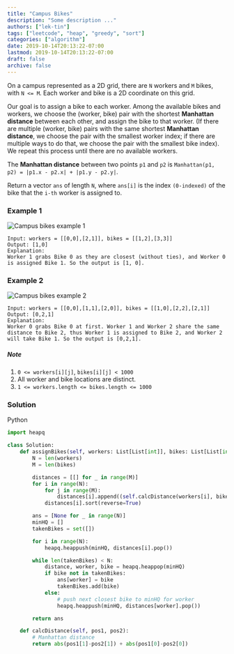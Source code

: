 ```yaml
---
title: "Campus Bikes"
description: "Some description ..."
authors: ["lek-tin"]
tags: ["leetcode", "heap", "greedy", "sort"]
categories: ["algorithm"]
date: 2019-10-14T20:13:22-07:00
lastmod: 2019-10-14T20:13:22-07:00
draft: false
archive: false
---
```

On a campus represented as a 2D grid, there are `N` workers and `M` bikes, with `N <= M`. Each worker and bike is a 2D coordinate on this grid.  

Our goal is to assign a bike to each worker. Among the available bikes and workers, we choose the (worker, bike) pair with the shortest **Manhattan distance** between each other, and assign the bike to that worker. (If there are multiple (worker, bike) pairs with the same shortest **Manhattan distance**, we choose the pair with the smallest worker index; if there are multiple ways to do that, we choose the pair with the smallest bike index). We repeat this process until there are no available workers.  

The **Manhattan distance** between two points `p1` and `p2` is `Manhattan(p1, p2) = |p1.x - p2.x| + |p1.y - p2.y|`.  

Return a vector `ans` of length `N`, where `ans[i]` is the index `(0-indexed)` of the bike that the `i-th` worker is assigned to.  

### Example 1

![Campus bikes example 1](/img/post/campus-bikes-exmaple-1.png)
```
Input: workers = [[0,0],[2,1]], bikes = [[1,2],[3,3]]
Output: [1,0]
Explanation: 
Worker 1 grabs Bike 0 as they are closest (without ties), and Worker 0 is assigned Bike 1. So the output is [1, 0].
```

### Example 2

![Campus bikes example 2](/img/post/campus-bikes-exmaple-2.png)
```
Input: workers = [[0,0],[1,1],[2,0]], bikes = [[1,0],[2,2],[2,1]]
Output: [0,2,1]
Explanation: 
Worker 0 grabs Bike 0 at first. Worker 1 and Worker 2 share the same distance to Bike 2, thus Worker 1 is assigned to Bike 2, and Worker 2 will take Bike 1. So the output is [0,2,1].
```

##### Note

1. `0 <= workers[i][j]`, `bikes[i][j] < 1000`
2. All worker and bike locations are distinct.
3. `1 <= workers.length <= bikes.length <= 1000`


### Solution

Python
```python
import heapq

class Solution:
    def assignBikes(self, workers: List[List[int]], bikes: List[List[int]]) -> List[int]:
        N = len(workers)
        M = len(bikes)

        distances = [[] for _ in range(M)]
        for i in range(N):
            for j in range(M):
                distances[i].append((self.calcDistance(workers[i], bikes[j]), i, j))
            distances[i].sort(reverse=True)

        ans = [None for _ in range(N)]
        minHQ = []
        takenBikes = set([])

        for i in range(N):
            heapq.heappush(minHQ, distances[i].pop())

        while len(takenBikes) < N:
            distance, worker, bike = heapq.heappop(minHQ)
            if bike not in takenBikes:
                ans[worker] = bike
                takenBikes.add(bike)
            else:
                # push next closest bike to minHQ for worker
                heapq.heappush(minHQ, distances[worker].pop())

        return ans

    def calcDistance(self, pos1, pos2):
        # Manhattan distance
        return abs(pos1[1]-pos2[1]) + abs(pos1[0]-pos2[0])
```
